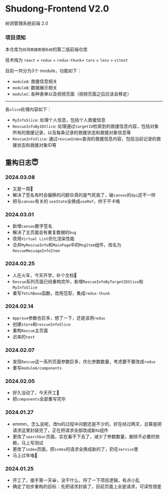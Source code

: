 # Shudong-Frontend V2.0
树洞管理系统前端 2.0



### 项目须知

本仓库为`树洞救援管理系统`的第二版前端仓库

技术栈为 `react` + `redux` + `redux-thunk`+  `taro` + `less` + `vitest`

目前一共分为3个 module，功能如下：

- `moduleA`: 救援信息相关
- `moduleB`: 数据展示相关
- `moduleC`: 各种表单以及视频页面（视频页面之后应该会移走）

---

各`slice`处理内容如下：

- `MyInfoSlice`: 处理个人信息，包括个人救援信息
- `RescueInfoByIDSlice`: 处理通过`targetID`检索到的救援信息内容，包括对象所有的救援记录，以及每条记录的救援状态和救援对象信息等
- `RescueInfoSlice`: 通过`rescueIndex`查询的救援信息内容，包括当前记录的救援状态和救援对象ID等





## 重构日志😇



### 2024.03.08

- 又是一周🥹
- 解决了签名有时会偏移的问题😟真的是气死我了，破`canvas`的`dpi`还不一样
- 把与`canvas`有关的 `useState`全换成`useRef`，终于不卡咯



### 2024.03.01

- 新增`canvas`数字签名
- 解决了主页面会有重复数据的`bug`
- 改用`Virtual List`优化渲染性能
- 合并`MyRescueInfo`和`MainPage`中的`MsgItem`组件，改名为`RescueMessageInfoItem`



### 2024.02.25

- 人在火车，今天开学，补个文档🥹
- `Rescue`系列页面已经重构完毕，新增`RescueInfoByTargetIDSlice`和`MyInfoSlice`
- 重写`fetchBase`函数，改用范型，集成`redux-thunk`



### 2024.02.14

- `Approve`参数也巨多，想了一下，还是该用`redux`
- 创建`store`和`rescueInfoSlice`
- 重构`Rescue`主页面
- 迟来的`test`



### 2024.02.07

- 发现`Rescue`这一系列页面参数巨多，优化参数数量，考虑要不要改成`redux`
- 重写`moduleA/components`



### 2024.02.05

- 好久没动了，今天开工🥰
- 把`components`全部重写完毕



### 2024.01.27

- emmm，怎么说呢，改ts的过程中问题还是不少的，好在经过两天，总算是把请求这里封装完了，正在把请求全部改成新ts组件
- 更改了`searchbar`页面，实在看不下去了，减少了参数数量，删除不必要的依赖，马上写测试
- 更改了`index`页面，把`index`的请求全换成新的了，扔在`service`里
- 马上过年咯🧧



### 2024.01.25

- 开工了，接手第一天😀，没干什么，捋了一下项目逻辑，有点小乱
- 确定了初步重构的目标：先把请求封装了，目前页面上全是请求，可读性很差
